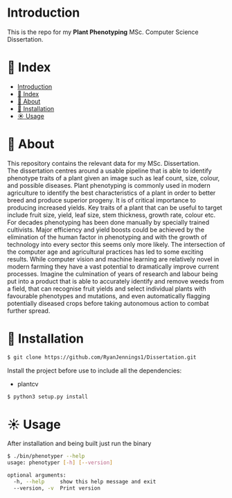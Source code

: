 # Introduction
This is the repo for my **Plant Phenotyping** MSc. Computer Science Dissertation.  

# :ledger: Index
- [Introduction](#introduction)
- [:ledger: Index](#ledger-index)
- [:beginner: About](#beginner-about)
- [:electric_plug: Installation](#electricplug-installation)
- [:sunny: Usage](#sunny-usage)

# :beginner: About
This repository contains the relevant data for my MSc. Dissertation.  
The dissertation centres around a usable pipeline that is able to identify phenotype traits of a plant given an image such as leaf count, size, colour, and possible diseases.
Plant phenotyping is commonly used in modern agriculture to identify the best characteristics of a plant in order to better breed and produce superior progeny. It is of critical importance to producing increased yields. Key traits of a plant that can be useful to target include fruit size, yield, leaf size, stem thickness, growth rate, colour etc.
For decades phenotyping has been done manually by specially trained cultivists. Major efficiency and yield boosts could be achieved by the elimination of the human factor in phenotyping and with the growth of technology into every sector this seems only more likely.
The intersection of the computer age and agricultural practices has led to some exciting results. While computer vision and machine learning are relatively novel in modern farming they have a vast potential to dramatically improve current processes. Imagine the culmination of years of research and labour being put into a product that is able to accurately identify and remove weeds from a field, that can recognise fruit yields and select individual plants with favourable phenotypes and mutations, and even automatically flagging potentially diseased crops before taking autonomous action to combat further spread.


#  :electric_plug: Installation
```bash
$ git clone https://github.com/RyanJennings1/Dissertation.git
```

Install the project before use to include all the dependencies:
- plantcv

```bash
$ python3 setup.py install
```  
# :sunny: Usage
After installation and being built just run the binary
```bash
$ ./bin/phenotyper --help
usage: phenotyper [-h] [--version]

optional arguments:
  -h, --help     show this help message and exit
  --version, -v  Print version
```
